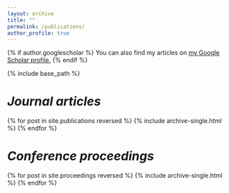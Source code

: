 ```yaml
---
layout: archive
title: ""
permalink: /publications/
author_profile: true
---
```


{% if author.googlescholar %}
  You can also find my articles on <u><a href="{{author.googlescholar}}">my Google Scholar profile</a>.</u>
{% endif %}

{% include base_path %}

*Journal articles*
======
{% for post in site.publications reversed %}
  {% include archive-single.html %}
{% endfor %}

*Conference proceedings*
====
{% for post in site.proceedings reversed %}
  {% include archive-single.html %}
{% endfor %}

